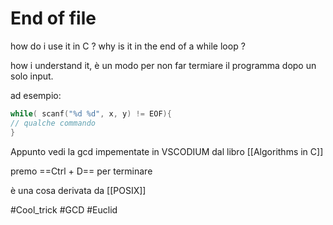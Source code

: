 # End of file 
how do i use it in C ?
why is it in the end of a while loop ? 

how i understand it, è un modo per non far termiare il programma dopo un solo input. 

ad esempio: 

```c 
while( scanf("%d %d", x, y) != EOF){
// qualche commando
}
```
Appunto vedi la gcd impementate in VSCODIUM 
dal libro [[Algorithms in C]]

premo ==Ctrl + D== per terminare

è una cosa derivata da [[POSIX]]

#Cool_trick
#GCD
#Euclid 
#